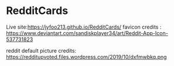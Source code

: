 # RedditCards

Live site:https://jyfoo213.github.io/RedditCards/
favicon credits : https://www.deviantart.com/sandiskplayer34/art/Reddit-App-Icon-537731823

reddit default picture credits:
https://redditupvoted.files.wordpress.com/2019/10/dxfmwbkq.png
